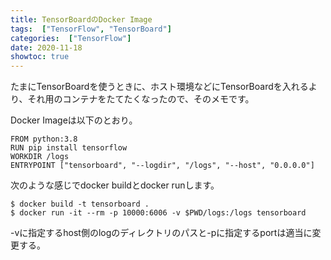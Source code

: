 ```yaml
---
title: TensorBoardのDocker Image
tags:  ["TensorFlow", "TensorBoard"]
categories:  ["TensorFlow"]
date: 2020-11-18
showtoc: true
---
```


たまにTensorBoardを使うときに、ホスト環境などにTensorBoardを入れるより、それ用のコンテナをたてたくなったので、そのメモです。

Docker Imageは以下のとおり。

```
FROM python:3.8
RUN pip install tensorflow
WORKDIR /logs
ENTRYPOINT ["tensorboard", "--logdir", "/logs", "--host", "0.0.0.0"]   
```

次のような感じでdocker buildとdocker runします。
```
$ docker build -t tensorboard .
$ docker run -it --rm -p 10000:6006 -v $PWD/logs:/logs tensorboard
```

-vに指定するhost側のlogのディレクトリのパスと-pに指定するportは適当に変更する。

